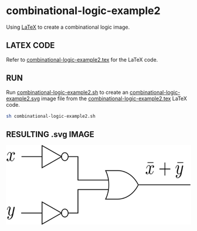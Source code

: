 # combinational-logic-example2

Using
[LaTeX](https://github.com/JeffDeCola/my-cheat-sheets/tree/master/software/development/languages/latex-cheat-sheet/)
to create a combinational logic image.

## LATEX CODE

Refer to
[combinational-logic-example2.tex](combinational-logic-example2.tex) 
for the LaTeX code.

## RUN

Run
[combinational-logic-example2.sh](combinational-logic-example2.sh)
to create an
[combinational-logic-example2.svg](combinational-logic-example2.svg)
image file from the
[combinational-logic-example2.tex](combinational-logic-example2.tex)
LaTeX code.

```bash
sh combinational-logic-example2.sh
```

## RESULTING .svg IMAGE

<p align="center">
    <img src="combinational-logic-example2.svg"
    align="middle"
</p>
